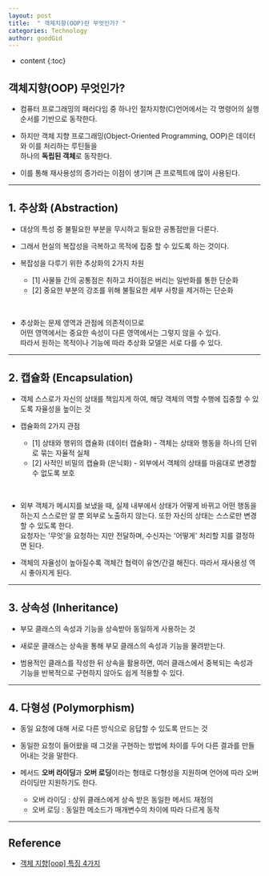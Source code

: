 ```yaml
---
layout: post
title:  " 객제치향(OOP)란 무엇인가? "
categories: Technology
author: goodGid
---
```

* content
{:toc}

## 객체지향(OOP) 무엇인가?

* 컴퓨터 프로그래밍의 패러다임 중 하나인 절차지향(C)언어에서는 각 명령어의 실행 순서를 기반으로 동작한다.

* 하지만 객체 지향 프로그래밍(Object-Oriented Programming, OOP)은 데이터와 이를 처리하는 루틴들을 <br> 하나의 **독립된 객체**로 동작한다.

* 이를 통해 재사용성의 증가라는 이점이 생기며 큰 프로젝트에 많이 사용된다.








---


## 1. 추상화 (Abstraction)

* 대상의 특성 중 불필요한 부분을 무시하고 필요한 공통점만을 다룬다.

* 그래서 현실의 복잡성을 극복하고 목적에 집중 할 수 있도록 하는 것이다.

* 복잡성을 다루기 위한 추상화의 2가지 차원
    - [1] 사물들 간의 공통점은 취하고 차이점은 버리는 일반화를 통한 단순화
    - [2] 중요한 부분의 강조를 위해 불필요한 세부 사항을 제거하는 단순화

<br> 

* 추상화는 문제 영역과 관점에 의존적이므로 <br> 어떤 영역에서는 중요한 속성이 다른 영역에서는 그렇지 않을 수 있다. <br> 따라서 원하는 목적이나 기능에 따라 추상화 모델은 서로 다를 수 있다. 


---

## 2. 캡슐화 (Encapsulation)

* 객체 스스로가 자신의 상태를 책임지게 하여, 해당 객체의 역할 수행에 집중할 수 있도록 자율성을 높이는 것

* 캡슐화의 2가지 관점
    - [1] 상태와 행위의 캡슐화 (데이터 캡슐화) - 객체는 상태와 행동을 하나의 단위로 묶는 자율적 실체
    - [2] 사적인 비밀의 캡슐화 (은닉화) - 외부에서 객체의 상태를 마음대로 변경할 수 없도록 보호

<br>

* 외부 객체가 메시지를 보냈을 때, 실제 내부에서 상태가 어떻게 바뀌고 어떤 행동을 하는지 스스로만 알 뿐 외부로 노출하지 않는다. 또한 자신의 상태는 스스로만 변경할 수 있도록 한다. <br> 요청자는 '무엇'을 요청하는 지만 전달하며, 수신자는 '어떻게' 처리할 지를 결정하면 된다.

* 객체의 자율성이 높아질수록 객체간 협력이 유연/간결 해진다. 따라서 재사용성 역시 좋아지게 된다.

---

## 3. 상속성 (Inheritance)

* 부모 클래스의 속성과 기능을 상속받아 동일하게 사용하는 것

* 새로운 클래스는 상속을 통해 부모 클래스의 속성과 기능을 물려받는다.

* 범용적인 클래스를 작성한 뒤 상속을 활용하면, 여러 클래스에서 중복되는 속성과 기능을 반복적으로 구현하지 않아도 쉽게 적용할 수 있다.

---

## 4. 다형성 (Polymorphism)

* 동일 요청에 대해 서로 다른 방식으로 응답할 수 있도록 만드는 것

* 동일한 요청이 들어왔을 때 그것을 구현하는 방법에 차이를 두어 다른 결과를 만들어내는 것을 말한다.

* 메서드 **오버 라이딩**과 **오버 로딩**이라는 형태로 다형성을 지원하며 언어에 따라 오버라이딩만 지원하기도 한다.
    - 오버 라이딩 : 상위 클래스에게 상속 받은 동일한 메서드 재정의
    - 오버 로딩 : 동일한 메소드가 매개변수의 차이에 따라 다르게 동작


---

## Reference

* [객체 지향[oop] 특징 4가지](http://richong.tistory.com/122)